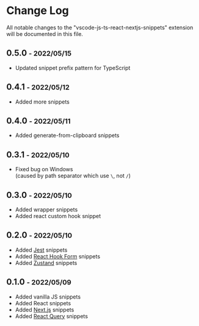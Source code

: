 # Change Log

All notable changes to the "vscode-js-ts-react-nextjs-snippets" extension will be documented in this file.

## 0.5.0 <small>- 2022/05/15</small>

- Updated snippet prefix pattern for TypeScript

## 0.4.1 <small>- 2022/05/12</small>

- Added more snippets

## 0.4.0 <small>- 2022/05/11</small>

- Added generate-from-clipboard snippets

## 0.3.1 <small>- 2022/05/10</small>

- Fixed bug on Windows  
  (caused by path separator which use `\`, not `/`)

## 0.3.0 <small>- 2022/05/10</small>

- Added wrapper snippets
- Added react custom hook snippet

## 0.2.0 <small>- 2022/05/10</small>

- Added [Jest](https://jestjs.io/) snippets
- Added [React Hook Form](https://react-hook-form.com/) snippets
- Added [Zustand](https://www.npmjs.com/package/zustand) snippets

## 0.1.0 <small>- 2022/05/09</small>

- Added vanilla JS snippets
- Added React snippets
- Added [Next.js](https://nextjs.org/) snippets
- Added [React Query](https://react-query.tanstack.com/) snippets
